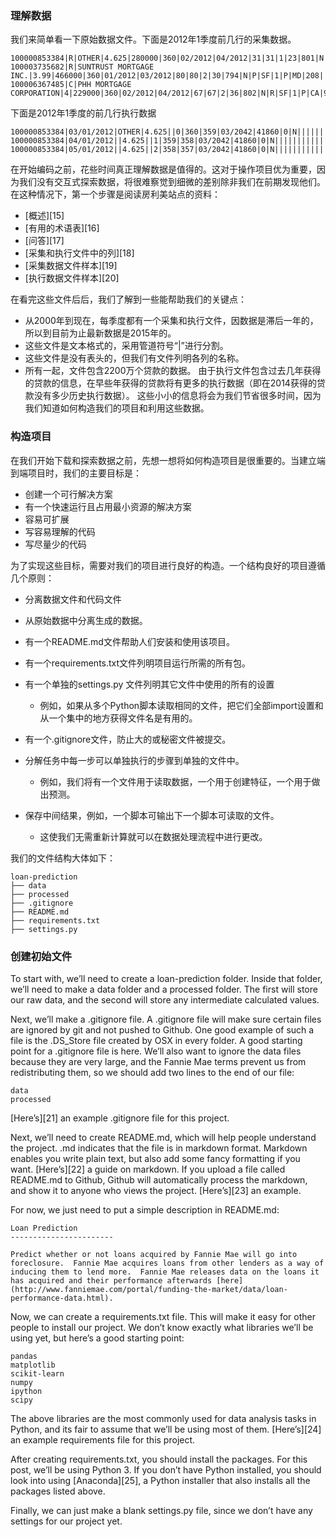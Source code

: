 
### 理解数据
我们来简单看一下原始数据文件。下面是2012年1季度前几行的采集数据。
```
100000853384|R|OTHER|4.625|280000|360|02/2012|04/2012|31|31|1|23|801|N|C|SF|1|I|CA|945||FRM|
100003735682|R|SUNTRUST MORTGAGE INC.|3.99|466000|360|01/2012|03/2012|80|80|2|30|794|N|P|SF|1|P|MD|208||FRM|788
100006367485|C|PHH MORTGAGE CORPORATION|4|229000|360|02/2012|04/2012|67|67|2|36|802|N|R|SF|1|P|CA|959||FRM|794
```

下面是2012年1季度的前几行执行数据
```
100000853384|03/01/2012|OTHER|4.625||0|360|359|03/2042|41860|0|N||||||||||||||||
100000853384|04/01/2012||4.625||1|359|358|03/2042|41860|0|N||||||||||||||||
100000853384|05/01/2012||4.625||2|358|357|03/2042|41860|0|N||||||||||||||||
```
在开始编码之前，花些时间真正理解数据是值得的。这对于操作项目优为重要，因为我们没有交互式探索数据，将很难察觉到细微的差别除非我们在前期发现他们。在这种情况下，第一个步骤是阅读房利美站点的资料：
- [概述][15]
- [有用的术语表][16]
- [问答][17]
- [采集和执行文件中的列][18]
- [采集数据文件样本][19]
- [执行数据文件样本][20]

在看完这些文件后后，我们了解到一些能帮助我们的关键点：
- 从2000年到现在，每季度都有一个采集和执行文件，因数据是滞后一年的，所以到目前为止最新数据是2015年的。
- 这些文件是文本格式的，采用管道符号“|”进行分割。
- 这些文件是没有表头的，但我们有文件列明各列的名称。
- 所有一起，文件包含2200万个贷款的数据。
由于执行文件包含过去几年获得的贷款的信息，在早些年获得的贷款将有更多的执行数据（即在2014获得的贷款没有多少历史执行数据）。
这些小小的信息将会为我们节省很多时间，因为我们知道如何构造我们的项目和利用这些数据。

### 构造项目
在我们开始下载和探索数据之前，先想一想将如何构造项目是很重要的。当建立端到端项目时，我们的主要目标是：
- 创建一个可行解决方案
- 有一个快速运行且占用最小资源的解决方案
- 容易可扩展
- 写容易理解的代码
- 写尽量少的代码

为了实现这些目标，需要对我们的项目进行良好的构造。一个结构良好的项目遵循几个原则：
- 分离数据文件和代码文件
- 从原始数据中分离生成的数据。
- 有一个README.md文件帮助人们安装和使用该项目。
- 有一个requirements.txt文件列明项目运行所需的所有包。
- 有一个单独的settings.py 文件列明其它文件中使用的所有的设置
    - 例如，如果从多个Python脚本读取相同的文件，把它们全部import设置和从一个集中的地方获得文件名是有用的。
- 有一个.gitignore文件，防止大的或秘密文件被提交。
- 分解任务中每一步可以单独执行的步骤到单独的文件中。
    - 例如，我们将有一个文件用于读取数据，一个用于创建特征，一个用于做出预测。
- 保存中间结果，例如，一个脚本可输出下一个脚本可读取的文件。

    - 这使我们无需重新计算就可以在数据处理流程中进行更改。
    

我们的文件结构大体如下：

```
loan-prediction
├── data
├── processed
├── .gitignore
├── README.md
├── requirements.txt
├── settings.py
```

### 创建初始文件
To start with, we’ll need to create a loan-prediction folder. Inside that folder, we’ll need to make a data folder and a processed folder. The first will store our raw data, and the second will store any intermediate calculated values.

Next, we’ll make a .gitignore file. A .gitignore file will make sure certain files are ignored by git and not pushed to Github. One good example of such a file is the .DS_Store file created by OSX in every folder. A good starting point for a .gitignore file is here. We’ll also want to ignore the data files because they are very large, and the Fannie Mae terms prevent us from redistributing them, so we should add two lines to the end of our file:

```
data
processed
```

[Here’s][21] an example .gitignore file for this project.

Next, we’ll need to create README.md, which will help people understand the project.  .md indicates that the file is in markdown format. Markdown enables you write plain text, but also add some fancy formatting if you want. [Here’s][22] a guide on markdown. If you upload a file called README.md to Github, Github will automatically process the markdown, and show it to anyone who views the project. [Here’s][23] an example.

For now, we just need to put a simple description in README.md:

```
Loan Prediction
-----------------------

Predict whether or not loans acquired by Fannie Mae will go into foreclosure.  Fannie Mae acquires loans from other lenders as a way of inducing them to lend more.  Fannie Mae releases data on the loans it has acquired and their performance afterwards [here](http://www.fanniemae.com/portal/funding-the-market/data/loan-performance-data.html).
```

Now, we can create a requirements.txt file. This will make it easy for other people to install our project. We don’t know exactly what libraries we’ll be using yet, but here’s a good starting point:

```
pandas
matplotlib
scikit-learn
numpy
ipython
scipy
```

The above libraries are the most commonly used for data analysis tasks in Python, and its fair to assume that we’ll be using most of them. [Here’s][24] an example requirements file for this project.

After creating requirements.txt, you should install the packages. For this post, we’ll be using Python 3. If you don’t have Python installed, you should look into using [Anaconda][25], a Python installer that also installs all the packages listed above.

Finally, we can just make a blank settings.py file, since we don’t have any settings for our project yet.

